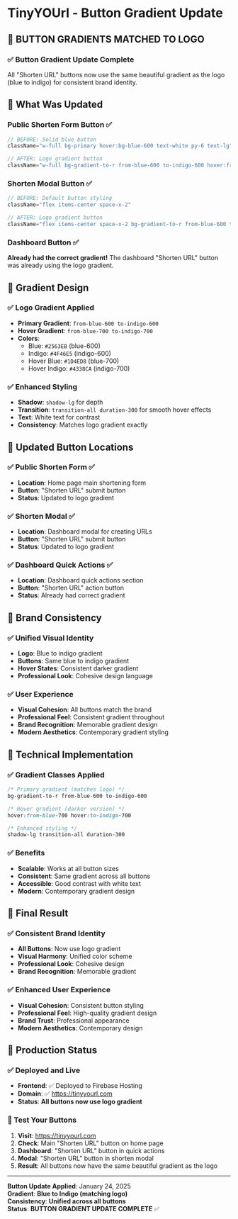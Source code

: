 # TinyYOUrl - Button Gradient Update

## 🎨 **BUTTON GRADIENTS MATCHED TO LOGO**

### **✅ Button Gradient Update Complete**

All "Shorten URL" buttons now use the same beautiful gradient as the logo (blue to indigo) for consistent brand identity.

## **🎯 What Was Updated**

### **Public Shorten Form Button** ✅
```typescript
// BEFORE: Solid blue button
className="w-full bg-primary hover:bg-blue-600 text-white py-6 text-lg"

// AFTER: Logo gradient button
className="w-full bg-gradient-to-r from-blue-600 to-indigo-600 hover:from-blue-700 hover:to-indigo-700 text-white py-6 text-lg shadow-lg transition-all duration-300"
```

### **Shorten Modal Button** ✅
```typescript
// BEFORE: Default button styling
className="flex items-center space-x-2"

// AFTER: Logo gradient button
className="flex items-center space-x-2 bg-gradient-to-r from-blue-600 to-indigo-600 hover:from-blue-700 hover:to-indigo-700 text-white shadow-lg transition-all duration-300"
```

### **Dashboard Button** ✅
**Already had the correct gradient!** The dashboard "Shorten URL" button was already using the logo gradient.

## **🎨 Gradient Design**

### **✅ Logo Gradient Applied**
- **Primary Gradient**: `from-blue-600 to-indigo-600`
- **Hover Gradient**: `from-blue-700 to-indigo-700`
- **Colors**: 
  - Blue: `#2563EB` (blue-600)
  - Indigo: `#4F46E5` (indigo-600)
  - Hover Blue: `#1D4ED8` (blue-700)
  - Hover Indigo: `#4338CA` (indigo-700)

### **✅ Enhanced Styling**
- **Shadow**: `shadow-lg` for depth
- **Transition**: `transition-all duration-300` for smooth hover effects
- **Text**: White text for contrast
- **Consistency**: Matches logo gradient exactly

## **📍 Updated Button Locations**

### **✅ Public Shorten Form** ✅
- **Location**: Home page main shortening form
- **Button**: "Shorten URL" submit button
- **Status**: Updated to logo gradient

### **✅ Shorten Modal** ✅
- **Location**: Dashboard modal for creating URLs
- **Button**: "Shorten URL" submit button
- **Status**: Updated to logo gradient

### **✅ Dashboard Quick Actions** ✅
- **Location**: Dashboard quick actions section
- **Button**: "Shorten URL" action button
- **Status**: Already had correct gradient

## **🎯 Brand Consistency**

### **✅ Unified Visual Identity**
- **Logo**: Blue to indigo gradient
- **Buttons**: Same blue to indigo gradient
- **Hover States**: Consistent darker gradient
- **Professional Look**: Cohesive design language

### **✅ User Experience**
- **Visual Cohesion**: All buttons match the brand
- **Professional Feel**: Consistent gradient throughout
- **Brand Recognition**: Memorable gradient design
- **Modern Aesthetics**: Contemporary gradient styling

## **🚀 Technical Implementation**

### **✅ Gradient Classes Applied**
```css
/* Primary gradient (matches logo) */
bg-gradient-to-r from-blue-600 to-indigo-600

/* Hover gradient (darker version) */
hover:from-blue-700 hover:to-indigo-700

/* Enhanced styling */
shadow-lg transition-all duration-300
```

### **✅ Benefits**
- **Scalable**: Works at all button sizes
- **Consistent**: Same gradient across all buttons
- **Accessible**: Good contrast with white text
- **Modern**: Contemporary gradient design

## **🎉 Final Result**

### **✅ Consistent Brand Identity**
- **All Buttons**: Now use logo gradient
- **Visual Harmony**: Unified color scheme
- **Professional Look**: Cohesive design
- **Brand Recognition**: Memorable gradient

### **✅ Enhanced User Experience**
- **Visual Cohesion**: Consistent button styling
- **Professional Feel**: High-quality gradient design
- **Brand Trust**: Professional appearance
- **Modern Aesthetics**: Contemporary design

## **🚀 Production Status**

### **✅ Deployed and Live**
- **Frontend**: ✅ Deployed to Firebase Hosting
- **Domain**: ✅ https://tinyyourl.com
- **Status**: **All buttons now use logo gradient**

### **🧪 Test Your Buttons**
1. **Visit**: https://tinyyourl.com
2. **Check**: Main "Shorten URL" button on home page
3. **Dashboard**: "Shorten URL" button in quick actions
4. **Modal**: "Shorten URL" button in shorten modal
5. **Result**: All buttons now have the same beautiful gradient as the logo

---

**Button Update Applied**: January 24, 2025  
**Gradient**: **Blue to Indigo (matching logo)**  
**Consistency**: **Unified across all buttons**  
**Status**: **BUTTON GRADIENT UPDATE COMPLETE** ✅ 
